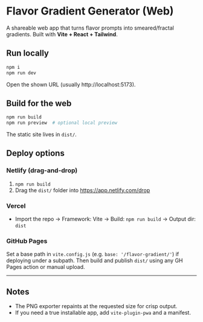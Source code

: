 # Flavor Gradient Generator (Web)

A shareable web app that turns flavor prompts into smeared/fractal gradients. Built with **Vite + React + Tailwind**.

## Run locally
```bash
npm i
npm run dev
```
Open the shown URL (usually http://localhost:5173).

## Build for the web
```bash
npm run build
npm run preview  # optional local preview
```

The static site lives in `dist/`.

## Deploy options
### Netlify (drag-and-drop)
1. `npm run build`
2. Drag the `dist/` folder into https://app.netlify.com/drop

### Vercel
- Import the repo → Framework: Vite → Build: `npm run build` → Output dir: `dist`

### GitHub Pages
Set a base path in `vite.config.js` (e.g. `base: '/flavor-gradient/'`) if deploying under a subpath. Then build and publish `dist/` using any GH Pages action or manual upload.

---

## Notes
- The PNG exporter repaints at the requested size for crisp output.
- If you need a true installable app, add `vite-plugin-pwa` and a manifest.

